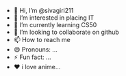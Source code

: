- 👋 Hi, I’m @sivagiri211
- 👀 I’m interested in placing IT
- 🌱 I’m currently learning CS50
- 💞️ I’m looking to collaborate on github
- 📫 How to reach me 
- 😄 Pronouns: ...
- ⚡ Fun fact: ...
- ❤️ i love anime...
<!---
sivagiri211/sivagiri211 is a ✨ special ✨ repository because its `README.md` (this file) appears on your GitHub profile.
You can click the Preview link to take a look at your changes.
--->
